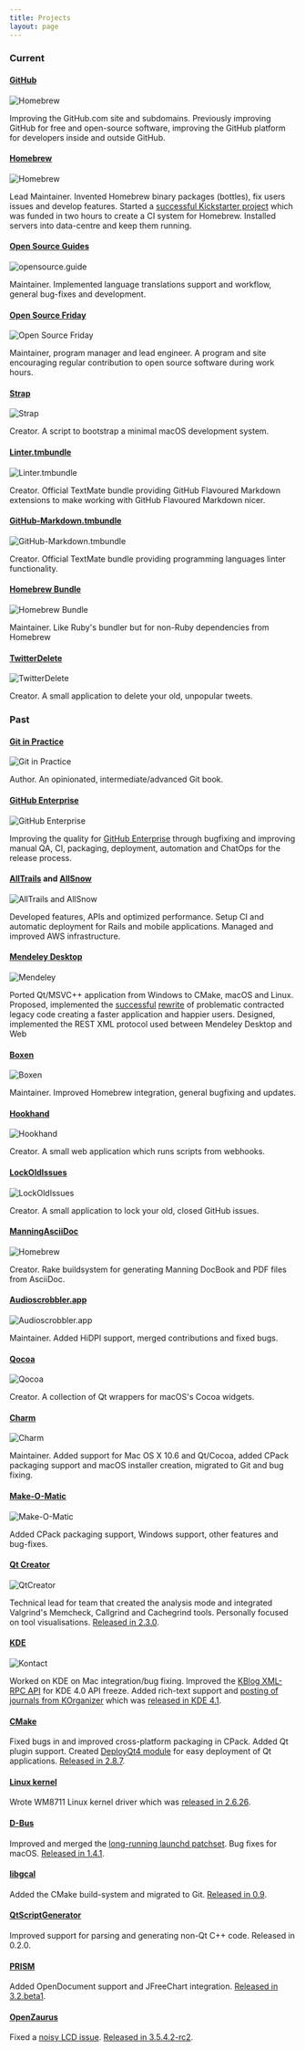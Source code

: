 ```yaml
---
title: Projects
layout: page
---
```


### Current

#### [GitHub](https://github.com)
![Homebrew](/images/a/github.png)

Improving the GitHub.com site and subdomains. Previously improving GitHub for free and open-source software, improving the GitHub platform for developers inside and outside GitHub.

#### [Homebrew](https://github.com/Homebrew/homebrew)
![Homebrew](/images/a/homebrew.png)

Lead Maintainer. Invented Homebrew binary packages (bottles), fix users issues and develop features. Started a [successful Kickstarter project](http://www.kickstarter.com/projects/homebrew/brew-test-bot) which was funded in two hours to create a CI system for Homebrew. Installed servers into data-centre and keep them running.

#### [Open Source Guides](https://github.com/github/opensource.guide)
![opensource.guide](/images/a/opensourceguide.png)

Maintainer. Implemented language translations support and workflow, general bug-fixes and development.

#### [Open Source Friday](https://opensourcefriday.com)
![Open Source Friday](/images/a/opensourcefriday.png)

Maintainer, program manager and lead engineer. A program and site encouraging regular contribution to open source software during work hours.

#### [Strap](https://github.com/MikeMcQuaid/strap)
![Strap](/images/a/strap.png)

Creator. A script to bootstrap a minimal macOS development system.

#### [Linter.tmbundle](https://github.com/MikeMcQuaid/Linter.tmbundle)
![Linter.tmbundle](/images/a/linter.png)

Creator. Official TextMate bundle providing GitHub Flavoured Markdown extensions to make working with GitHub Flavoured Markdown nicer.

#### [GitHub-Markdown.tmbundle](https://github.com/MikeMcQuaid/GitHub-Markdown.tmbundle)
![GitHub-Markdown.tmbundle](/images/a/githubmarkdown.png)

Creator. Official TextMate bundle providing programming languages linter functionality.

#### [Homebrew Bundle](https://github.com/Homebrew/homebrew-bundle)
![Homebrew Bundle](/images/a/homebrewbundle.png)

Maintainer. Like Ruby's bundler but for non-Ruby dependencies from Homebrew

#### [TwitterDelete](https://github.com/MikeMcQuaid/TwitterDelete)
![TwitterDelete](/images/a/twitterdelete.png)

Creator. A small application to delete your old, unpopular tweets.

### Past

#### [Git in Practice](https://www.manning.com/books/git-in-practice?a_bid=5688bbf4&a_aid=MikeMcQuaid)
![Git in Practice](/images/a/gitinpractice.png)

Author. An opinionated, intermediate/advanced Git book.

#### [GitHub Enterprise](https://enterprise.github.com)
![GitHub Enterprise](/images/a/github-enterprise.png)

Improving the quality for [GitHub Enterprise](https://enterprise.github.com) through bugfixing and improving manual QA, CI, packaging, deployment, automation and ChatOps for the release process.

#### [AllTrails](https://alltrails.com) and [AllSnow](https://web.archive.org/web/20150502025831/http://allsnow.com/?)
![AllTrails and AllSnow](/images/a/alltrailssnow.png)

Developed features, APIs and optimized performance. Setup CI and automatic deployment for Rails and mobile applications. Managed and improved AWS infrastructure.

#### [Mendeley Desktop](http://www.mendeley.com/download-mendeley-desktop/)
![Mendeley](/images/a/mendeley.png)

Ported Qt/MSVC++ application from Windows to CMake, macOS and Linux. Proposed, implemented the [successful](http://blog.mendeley.com/academic-features/mendeley-desktop-the-mvc-strikes-back/) [rewrite](http://blog.mendeley.com/academic-features/mendeley-desktop-the-about-dialogue-and-the-refactor/) of problematic contracted legacy code creating a faster application and happier users. Designed, implemented the REST XML protocol used between Mendeley Desktop and Web

#### [Boxen](https://github.com/boxen)
![Boxen](/images/a/boxen.png)

Maintainer. Improved Homebrew integration, general bugfixing and updates.

#### [Hookhand](https://github.com/MikeMcQuaid/HookHand)
![Hookhand](/images/a/hookhand.png)

Creator. A small web application which runs scripts from webhooks.

#### [LockOldIssues](https://github.com/MikeMcQuaid/LockOldIssues)
![LockOldIssues](/images/a/lockoldissues.png)

Creator. A small application to lock your old, closed GitHub issues.

#### [ManningAsciiDoc](https://github.com/MikeMcQuaid/ManningAsciiDoc)
![Homebrew](/images/a/manningasciidoc.png)

Creator. Rake buildsystem for generating Manning DocBook and PDF files from AsciiDoc.

#### [Audioscrobbler.app](https://github.com/mxcl/Audioscrobbler.app)
![Audioscrobbler.app](/images/a/audioscrobbler.png)

Maintainer. Added HiDPI support, merged contributions and fixed bugs.

#### [Qocoa](https://github.com/MikeMcQuaid/Qocoa)
![Qocoa](/images/a/qocoa.png)

Creator. A collection of Qt wrappers for macOS's Cocoa widgets.

#### [Charm](https://github.com/KDAB/Charm)
![Charm](/images/a/charm.png)

Maintainer. Added support for Mac OS X 10.6 and Qt/Cocoa, added CPack packaging support and macOS installer creation, migrated to Git and bug fixing.

#### [Make-O-Matic](https://github.com/mirkoboehm/Make-O-Matic)
![Make-O-Matic](/images/a/make-o-matic.png)

Added CPack packaging support, Windows support, other features and bug-fixes.

#### [Qt Creator](http://code.qt.io/cgit/qt-creator/qt-creator.git)
![QtCreator](/images/a/qtcreator.png)

Technical lead for team that created the analysis mode and integrated Valgrind's Memcheck, Callgrind and Cachegrind tools. Personally focused on tool visualisations. [Released in 2.3.0](https://blog.qt.io/blog/2011/09/01/qt-creator-2-3-0-released/).

#### [KDE](http://kde.org/)
![Kontact](/images/a/kontact.png)

Worked on KDE on Mac integration/bug fixing. Improved the [KBlog XML-RPC API](https://api.kde.org/4.12-api/kdepimlibs-apidocs/kblog/html/index.html) for KDE 4.0 API freeze. Added rich-text support and [posting of journals from KOrganizer](http://mikemcquaid.com/2008/09/27/kde-blog-from-korganizer-howto/) which was [released in KDE 4.1](http://www.kde.org/announcements/4.1/).

#### [CMake](http://www.cmake.org/)
Fixed bugs in and improved cross-platform packaging in CPack. Added Qt plugin support. Created [DeployQt4 module](http://mikemcquaid.com/2012/01/deploying-qt-applications-with-deployqt4/) for easy deployment of Qt applications. [Released in 2.8.7](http://www.kitware.com/news/home/browse/CMake?2012_01_02&CMake+2.8.7+Now+Available).

#### [Linux kernel](http://www.kernel.org/)
Wrote WM8711 Linux kernel driver which was [released in 2.6.26](https://github.com/mirrors/linux-2.6/commit/bd6d417743d941c3e5eabb21abbcac9737f11061).

#### [D-Bus](http://www.freedesktop.org/wiki/Software/dbus)
Improved and merged the [long-running launchd patchset](https://bugs.freedesktop.org/show_bug.cgi?id=14259). Bug fixes for macOS. [Released in 1.4.1](http://dbus.freedesktop.org/doc/NEWS).

#### [libgcal](http://code.google.com/p/libgcal/)
Added the CMake build-system and migrated to Git. [Released in 0.9](https://github.com/mback2k/libgcal/commit/90de69a72bd56902c21c13d8b467c5e6e841b283).

#### [QtScriptGenerator](http://code.google.com/p/qtscriptgenerator/)
Improved support for parsing and generating non-Qt C++ code. Released in 0.2.0.

#### [PRISM](http://www.prismmodelchecker.org/people.php)
Added OpenDocument support and JFreeChart integration. [Released in 3.2.beta1](http://www.prismmodelchecker.org/doc/CHANGELOG.txt).

#### [OpenZaurus](http://openzaurus.org)
Fixed a [noisy LCD issue](http://bugs.openembedded.org/show_bug.cgi?id=1316). [Released in 3.5.4.2-rc2](http://marcin.juszkiewicz.com.pl/2006/09/02/openzaurus-3542-rc2/).
